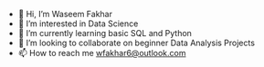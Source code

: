 - 👋 Hi, I’m Waseem Fakhar
- 👀 I’m interested in Data Science
- 🌱 I’m currently learning basic SQL and Python
- 💞️ I’m looking to collaborate on beginner Data Analysis Projects
- 📫 How to reach me wfakhar6@outlook.com

<!---
Waseem002/Waseem002 is a ✨ special ✨ repository because its `README.md` (this file) appears on your GitHub profile.
You can click the Preview link to take a look at your changes.
--->
